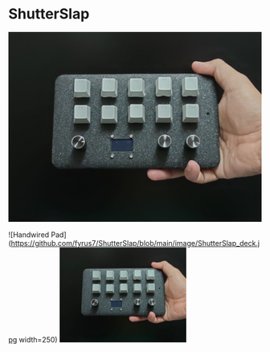 # ShutterSlap

![Handwired Pad](https://github.com/fyrus7/ShutterSlap/blob/main/image/SS1.jpg)

![Handwired Pad](https://github.com/fyrus7/ShutterSlap/blob/main/image/ShutterSlap_deck.jpg width=250)
<img src="https://github.com/fyrus7/ShutterSlap/blob/main/image/ShutterSlap_deck.jpg" width=50% height=50%>
